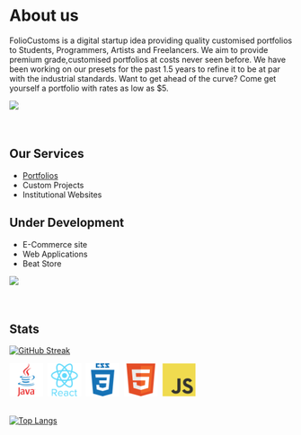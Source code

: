 <h1>About us</h1>
<p>FolioCustoms is a digital startup idea providing quality customised portfolios to Students, Programmers, Artists and Freelancers. We aim to provide premium grade,customised portfolios at costs never seen before. We have been working on our presets for the past 1.5 years to refine it to be at par with the industrial standards. Want to get ahead of the curve? Come get yourself a portfolio with rates as low as $5.</p>
<!---
FolioCustoms/FolioCustoms is a ✨ special ✨ repository because its `README.md` (this file) appears on your GitHub profile.
You can click the Preview link to take a look at your changes.
--->
<div id="header">
  <img src="https://media.giphy.com/media/M9gbBd9nbDrOTu1Mqx/giphy.gif" width="100"/>
</div>
<br>
<br>
<div class="services">
  <h2>Our Services</h2>
  <ul>
    <li><a href="https://foliocustoms-kiztbz.netlify.app/">Portfolios</a></li>
    <li>Custom Projects</li>
    <li>Institutional Websites</li>
  </ul>
  
  <h2>Under Development</h2>
  <ul>
    <li>E-Commerce site</li>
    <li>Web Applications</li>
    <li>Beat Store</li>
  </ul>
</div>
<div id="header">
  <img src="https://media.giphy.com/media/7Z49eulwv4aGY35RaD/giphy.gif" width="100"/>
</div>
<br>
<br>

<h2>Stats</h2>

  [![GitHub Streak](http://github-readme-streak-stats.herokuapp.com?user=Kiztbz&theme=dark&background=000000)](https://git.io/streak-stats)



<div>
  <img src="https://github.com/devicons/devicon/blob/master/icons/java/java-original-wordmark.svg" title="Java" alt="Java" width="60" height="60"/>&nbsp;
  <img src="https://github.com/devicons/devicon/blob/master/icons/react/react-original-wordmark.svg" title="React" alt="React" width="60" height="60"/>&nbsp;
  <img src="https://github.com/devicons/devicon/blob/master/icons/css3/css3-plain-wordmark.svg"  title="CSS3" alt="CSS" width="60" height="60"/>&nbsp;
  <img src="https://github.com/devicons/devicon/blob/master/icons/html5/html5-original.svg" title="HTML5" alt="HTML" width="60" height="60"/>&nbsp;
  <img src="https://github.com/devicons/devicon/blob/master/icons/javascript/javascript-original.svg" title="JavaScript" alt="JavaScript" width="60" height="60"/>&nbsp;

<br>
<br>

[![Top Langs](https://github-readme-stats.vercel.app/api/top-langs/?username=Kiztbz&layout=compact&theme=vision-friendly-dark)](https://github.com/anuraghazra/github-readme-stats)
